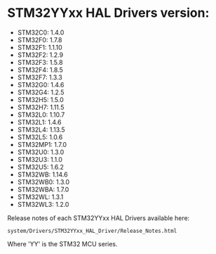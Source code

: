 # STM32YYxx HAL Drivers version:

  * STM32C0: 1.4.0
  * STM32F0: 1.7.8
  * STM32F1: 1.1.10
  * STM32F2: 1.2.9
  * STM32F3: 1.5.8
  * STM32F4: 1.8.5
  * STM32F7: 1.3.3
  * STM32G0: 1.4.6
  * STM32G4: 1.2.5
  * STM32H5: 1.5.0
  * STM32H7: 1.11.5
  * STM32L0: 1.10.7
  * STM32L1: 1.4.6
  * STM32L4: 1.13.5
  * STM32L5: 1.0.6
  * STM32MP1: 1.7.0
  * STM32U0: 1.3.0
  * STM32U3: 1.1.0
  * STM32U5: 1.6.2
  * STM32WB: 1.14.6
  * STM32WB0: 1.3.0
  * STM32WBA: 1.7.0
  * STM32WL: 1.3.1
  * STM32WL3: 1.2.0

Release notes of each STM32YYxx HAL Drivers available here:

`system/Drivers/STM32YYxx_HAL_Driver/Release_Notes.html`

Where 'YY' is the STM32 MCU series.
